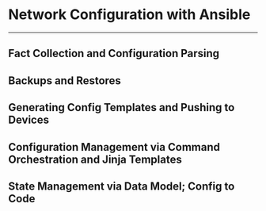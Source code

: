 # Network Configuration with Ansible 
-------------

## Fact Collection and Configuration Parsing
## Backups and Restores
## Generating Config Templates and Pushing to Devices
## Configuration Management via Command Orchestration and Jinja Templates
## State Management via Data Model; Config to Code